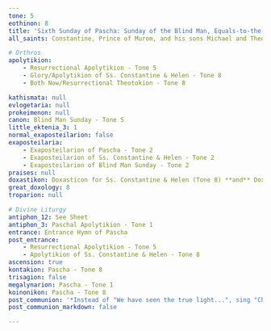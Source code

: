 ```yaml
---
tone: 5
eothinon: 8
title: 'Sixth Sunday of Pascha: Sunday of the Blind Man, Equals-to-the-Apostles Constantine and Helen'
all_saints: Constantine, Prince of Murom, and his sons Michael and Theodore, the Wonderworkers

# Orthros
apolytikion:
    - Resurrectional Apolytikion - Tone 5
    - Glory/Apolytikion of Ss. Constantine & Helen - Tone 8
    - Both Now/Resurrectional Theotokion - Tone 8

kathismata: null
evlogetaria: null
prokeimenon: null
canon: Blind Man Sunday - Tone 5
little_ektenia_3: 1
normal_exaposteilarion: false
exaposteilaria:
    - Exaposteilarion of Pascha - Tone 2
    - Exaposteilarion of Ss. Constantine & Helen - Tone 2
    - Exaposteilarion of Blind Man Sunday - Tone 2
praises: null
doxastikon: Doxasticon for Ss. Constantine & Helen (Tone 8) **and** Doxasticon of the Blind Man (Tone 8)
great_doxology: 8
troparion: null

# Divine Liturgy
antiphon_12: See Sheet
antiphon_3: Paschal Apolytikion - Tone 1
entrance: Entrance Hymn of Pascha
post_entrance:
    - Resurrectional Apolytikion - Tone 5
    - Apolytikion of Ss. Constantine & Helen - Tone 8
ascension: true
kontakion: Pascha - Tone 8
trisagion: false
megalynarion: Pascha - Tone 1
koinonikon: Pascha - Tone 8
post_communion: '*Instead of "We have seen the true light...", sing "Christ is Risen" **ONCE***'
post_communion_markdown: false

---
```


